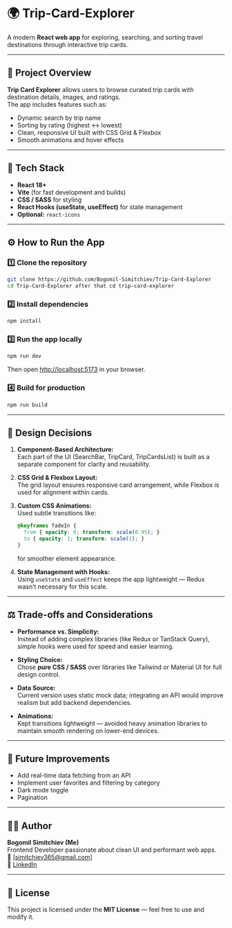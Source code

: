 # 🌍 Trip-Card-Explorer

A modern **React web app** for exploring, searching, and sorting travel destinations through interactive trip cards.

---

## 🚀 Project Overview

**Trip Card Explorer** allows users to browse curated trip cards with destination details, images, and ratings.  
The app includes features such as:
- Dynamic search by trip name
- Sorting by rating (highest ↔ lowest)  
- Clean, responsive UI built with CSS Grid & Flexbox  
- Smooth animations and hover effects  

---

## 🧩 Tech Stack

- **React 18+**
- **Vite** (for fast development and builds)
- **CSS / SASS** for styling
- **React Hooks (useState, useEffect)** for state management
- **Optional:** `react-icons`

---

## ⚙️ How to Run the App

### 1️⃣ Clone the repository
```bash
git clone https://github.com/Bogomil-Simitchiev/Trip-Card-Explorer
cd Trip-Card-Explorer after that cd trip-card-explorer
```

### 2️⃣ Install dependencies
```bash
npm install
```

### 3️⃣ Run the app locally
```bash
npm run dev
```
Then open [http://localhost:5173](http://localhost:5173) in your browser.

### 4️⃣ Build for production
```bash
npm run build
```

---

## 🎨 Design Decisions

1. **Component-Based Architecture:**  
   Each part of the UI (SearchBar, TripCard, TripCardsList) is built as a separate component for clarity and reusability.

2. **CSS Grid & Flexbox Layout:**  
   The grid layout ensures responsive card arrangement, while Flexbox is used for alignment within cards.

3. **Custom CSS Animations:**  
   Used subtle transitions like:
   ```css
   @keyframes fadeIn {
     from { opacity: 0; transform: scale(0.95); }
     to { opacity: 1; transform: scale(1); }
   }
   ```
   for smoother element appearance.

4. **State Management with Hooks:**  
   Using `useState` and `useEffect` keeps the app lightweight — Redux wasn’t necessary for this scale.

---

## ⚖️ Trade-offs and Considerations

- **Performance vs. Simplicity:**  
  Instead of adding complex libraries (like Redux or TanStack Query), simple hooks were used for speed and easier learning.
  
- **Styling Choice:**  
  Chose **pure CSS / SASS** over libraries like Tailwind or Material UI for full design control.

- **Data Source:**  
  Current version uses static mock data; integrating an API would improve realism but add backend dependencies.

- **Animations:**  
  Kept transitions lightweight — avoided heavy animation libraries to maintain smooth rendering on lower-end devices.

---

## 🧠 Future Improvements

- Add real-time data fetching from an API  
- Implement user favorites and filtering by category  
- Dark mode toggle  
- Pagination 

---

## 👨‍💻 Author

**Bogomil Simitchiev (Me)**  
Frontend Developer passionate about clean UI and performant web apps.  
📧 [simitchiev365@gmail.com]  
🔗 [LinkedIn](https://www.linkedin.com/in/bogomil-simitchiev-97593724b/)

---

## 📜 License

This project is licensed under the **MIT License** — feel free to use and modify it.
